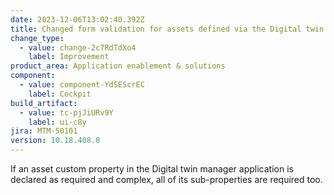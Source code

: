 ```yaml
---
date: 2023-12-06T13:02:40.392Z
title: Changed form validation for assets defined via the Digital twin manager
change_type:
  - value: change-2c7RdTdXo4
    label: Improvement
product_area: Application enablement & solutions
component:
  - value: component-YdSEScrEC
    label: Cockpit
build_artifact:
  - value: tc-pjJiURv9Y
    label: ui-c8y
jira: MTM-50101
version: 10.18.408.0
---
```

If an asset custom property in the Digital twin manager application is declared as required and complex, all of its sub-properties are required too.
